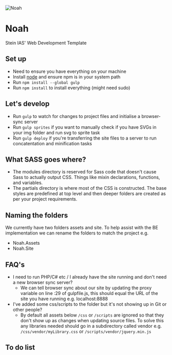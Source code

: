 ![Noah](https://s4.postimg.org/7xnyqg9m5/Noahs-_Ark.jpg)

Noah
====

Stein IAS' Web Development Template

## Set up
- Need to ensure you have everything on your machine
- Install [node](https://nodejs.org/download/) and ensure npm is in your system path
- Run `npm install --global gulp`
- Run `npm install` to install everything (might need sudo)

## Let's develop
- Run `gulp` to watch for changes to project files and initialise a browser-sync server
- Run `gulp sprites` if you want to manually check if you have SVGs in your img folder and run svg to sprite task
- Run `gulp deploy` if you're transferring the site files to a server to run concatentation and minification tasks


## What SASS goes where?
- The modules directory is reserved for Sass code that doesn't cause Sass to actually output CSS. Things like mixin declarations, functions, and variables.
- The partials directory is where most of the CSS is constructed. The base styles are predefined at top level and then deeper folders are created as per your project requirements.


## Naming the folders
We currently have two folders assets and site.
To help assist with the BE implementation we can rename the folders to match the project e.g.

- Noah.Assets
- Noah.Site

## FAQ's

- I need to run PHP/C# etc / I already have the site running and don't need a new browser sync server?
    + We can tell browser sync about our site by updating the proxy variable on line :29 of gulpfile.js, this should equal the URL of the site you have running e.g. localhost:8888
- I've added some css/scripts to the folder but it's not showing up in Git or other people?
    + By default all assets below `/css` or `/scripts` are ignored so that they don't show up as changes when updating source files. To solve this any libraries needed should go in a subdirectory called vendor e.g. `/css/vendor/myLibrary.css` or `/scripts/vendor/jquery.min.js`

## To do list


